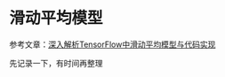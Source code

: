 # 滑动平均模型

参考文章：[深入解析TensorFlow中滑动平均模型与代码实现](https://blog.csdn.net/m0_38106113/article/details/81542863)

先记录一下，有时间再整理